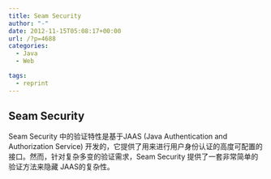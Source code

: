 ```yaml
---
title: Seam Security
author: "-"
date: 2012-11-15T05:08:17+00:00
url: /?p=4688
categories:
  - Java
  - Web

tags:
  - reprint
---
```

## Seam Security
Seam Security 中的验证特性是基于JAAS  (Java Authentication and Authorization Service) 开发的，它提供了用来进行用户身份认证的高度可配置的接口。然而，针对复杂多变的验证需求，Seam Security 提供了一套非常简单的验证方法来隐藏 JAAS的复杂性。